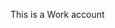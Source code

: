This is a Work account

<!---
TorinFinnemannJensen/TorinFinnemannJensen is a ✨ special ✨ repository because its `README.md` (this file) appears on your GitHub profile.
You can click the Preview link to take a look at your changes.
--->
